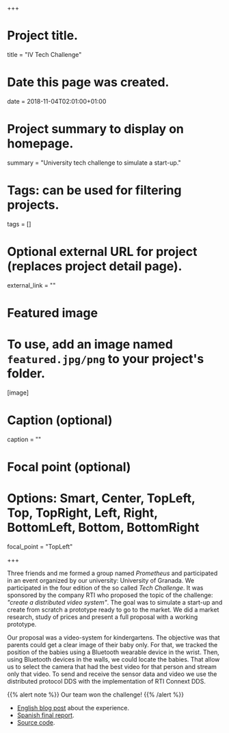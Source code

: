 +++
# Project title.
title = "IV Tech Challenge"

# Date this page was created.
date = 2018-11-04T02:01:00+01:00

# Project summary to display on homepage.
summary = "University tech challenge to simulate a start-up."

# Tags: can be used for filtering projects.
tags = []

# Optional external URL for project (replaces project detail page).
external_link = ""

# Featured image
# To use, add an image named `featured.jpg/png` to your project's folder.
[image]
  # Caption (optional)
  caption = ""

  # Focal point (optional)
  # Options: Smart, Center, TopLeft, Top, TopRight, Left, Right, BottomLeft, Bottom, BottomRight
  focal_point = "TopLeft"

+++

Three friends and me formed a group named _Prometheus_ and participated in an
event organized by our university: University of Granada. We participated in the
four edition of the so called _Tech Challenge_. It was sponsored by the company
RTI who proposed the topic of the challenge: _"create a distributed video
system"_. The goal was to simulate a start-up and create from scratch a
prototype ready to go to the market. We did a market research, study of prices
and present a full proposal with a working prototype.

Our proposal was a video-system for kindergartens. The objective was that
parents could get a clear image of their baby only. For that, we tracked the
position of the babies using a Bluetooth wearable device in the wrist. Then,
using Bluetooth devices in the walls, we could locate the babies. That allow us
to select the camera that had the best video for that person and stream only
that video. To send and receive the sensor data and video we use the distributed
protocol DDS with the implementation of RTI Connext DDS.

{{% alert note %}}
Our team won the challenge!
{{% /alert %}}

* [English blog post](http://blogs.rti.com/2015/01/20/from-college-students-to-entrepreneurs/) about the experience.
* [Spanish final report](https://github.com/Prometheus-ETSIIT/locaviewer/blob/master/Fase%20III%20-%20Memoria.pdf).
* [Source code](https://github.com/Prometheus-ETSIIT/locaviewer).

